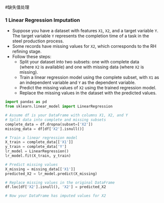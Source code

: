 
#缺失值处理
### 1 Linear Regression Imputation

- Suppose you have a dataset with features `X1`, `X2`, and a target variable `Y`. The target variable `Y` represents the completion time of a task in the steel production process.
- Some records have missing values for `X2`, which corresponds to the RH refining stage.
- Follow these steps:
    - Split your dataset into two subsets: one with complete data (where `X2` is available) and one with missing data (where `X2` is missing).
    - Train a linear regression model using the complete subset, with `X1` as an independent variable and `Y` as the dependent variable.
    - Predict the missing values of `X2` using the trained regression model.
    - Replace the missing values in the dataset with the predicted values.


```python
import pandas as pd
from sklearn.linear_model import LinearRegression

# Assume df is your DataFrame with columns X1, X2, and Y
# Split data into complete and missing subsets
complete_data = df.dropna(subset=['X2'])
missing_data = df[df['X2'].isnull()]

# Train a linear regression model
X_train = complete_data[['X1']]
y_train = complete_data['Y']
lr_model = LinearRegression()
lr_model.fit(X_train, y_train)

# Predict missing values
X_missing = missing_data[['X1']]
predicted_X2 = lr_model.predict(X_missing)

# Replace missing values in the original DataFrame
df.loc[df['X2'].isnull(), 'X2'] = predicted_X2

# Now your DataFrame has imputed values for X2

```